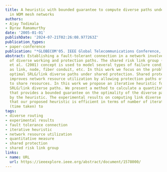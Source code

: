 ```yaml
---
title: A heuristic with bounded guarantee to compute diverse paths under shared protection
  in WDM mesh networks
authors:
- Ajay Todimala
- Byrav Ramamurthy
date: '2005-01-01'
publishDate: '2024-07-21T02:26:08.977263Z'
publication_types:
- paper-conference
publication: "*GLOBECOM'05. IEEE Global Telecommunications Conference, 2005.*"
abstract: Establishing a fault-tolerant connection in a network involves computation
  of diverse working and protection paths. The shared risk link group (SRLG) (J. Strand
  et al. (2001) concept is used to model several types of failure conditions such
  as link, node, fiber conduit, etc. In this work we focus on the problem of computing
  optimal SRLG/link diverse paths under shared protection. Shared protection technique
  improves network resource utilization by allowing protection paths of multiple connections
  to share resources. In this work we propose an iterative heuristic for computing
  SRLG/link diverse paths. We present a method to calculate a quantitative measure
  that provides a bounded guarantee on the optimality of the diverse paths computed
  by the heuristic. The experimental results on computing link diverse paths show
  that our proposed heuristic is efficient in terms of number of iterations required
  (time taken) to
tags:
- diverse routing
- experimental results
- fault tolerance connection
- iterative heuristic
- network resource utilization
- quantitative measure
- shared protection
- shared risk link group
links:
- name: URL
  url: https://ieeexplore.ieee.org/abstract/document/1578000/
---
```

